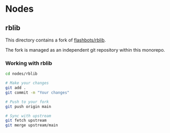# Nodes

## rblib

This directory contains a fork of [flashbots/rblib](https://github.com/flashbots/rblib).

The fork is managed as an independent git repository within this monorepo.

### Working with rblib

```bash
cd nodes/rblib

# Make your changes
git add .
git commit -m "Your changes"

# Push to your fork
git push origin main

# Sync with upstream
git fetch upstream
git merge upstream/main
```

